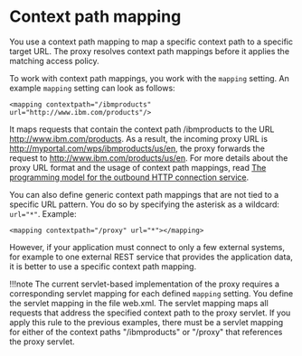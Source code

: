 # Context path mapping

You use a context path mapping to map a specific context path to a specific target URL. The proxy resolves context path mappings before it applies the matching access policy.

To work with context path mappings, you work with the `mapping` setting. An example `mapping` setting can look as follows:

```
<mapping contextpath="/ibmproducts" url="http://www.ibm.com/products"/>
```

It maps requests that contain the context path /ibmproducts to the URL http://www.ibm.com/products. As a result, the incoming proxy URL is http://myportal.com/wps/ibmproducts/us/en, the proxy forwards the request to http://www.ibm.com/products/us/en. For more details about the proxy URL format and the usage of context path mappings, read [The programming model for the outbound HTTP connection service](../../../outbhttp_progr_model.md).

You can also define generic context path mappings that are not tied to a specific URL pattern. You do so by specifying the asterisk as a wildcard: `url="*"`. Example:

```
<mapping contextpath="/proxy" url="*"></mapping>
```

However, if your application must connect to only a few external systems, for example to one external REST service that provides the application data, it is better to use a specific context path mapping.

!!!note
    The current servlet-based implementation of the proxy requires a corresponding servlet mapping for each defined `mapping` setting. You define the servlet mapping in the file web.xml. The servlet mapping maps all requests that address the specified context path to the proxy servlet. If you apply this rule to the previous examples, there must be a servlet mapping for either of the context paths "/ibmproducts" or "/proxy" that references the proxy servlet.


